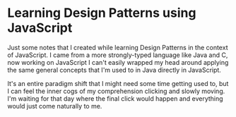# Learning Design Patterns using JavaScript

Just some notes that I created while learning Design Patterns in the context of JavaScript. I came from a more strongly-typed language like Java and C, now working on JavaScript I can't easily wrapped my head around applying the same general concepts that I'm used to in Java directly in JavaScript.

It's an entire paradigm shift that I might need some time getting used to, but I can feel the inner cogs of my comprehension clicking and slowly moving. I'm waiting for that day where the final click would happen and everything would just come naturally to me.